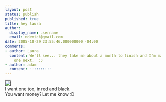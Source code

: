 ```yaml
---
layout: post
status: publish
published: true
title: hey laura
author:
  display_name: username
  email: ndemick@gmail.com
date: 2005-10-29 23:55:46.000000000 -04:00
comments:
- author: Laura
  content: We'll see... they take me about a month to finish and I'm making myself
    one next.  :D
- author: adam
  content: '!!!!!!!!'
---
```

<img src="http://laura.bitter-gamer.com/ravenclawscarf.jpg" border="1" bordercolor="black"><br>
I want one too, in red and black.<br>
You want money? Let me know :D